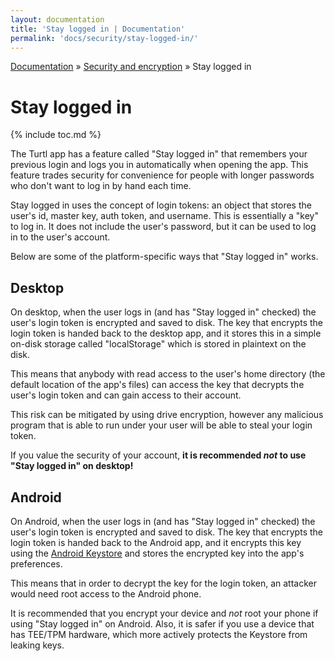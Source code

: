 ```yaml
---
layout: documentation
title: 'Stay logged in | Documentation'
permalink: 'docs/security/stay-logged-in/'
---
```


<div class="breadcrumb">
<a href="/docs">Documentation</a> &raquo;
<a href="/docs/security">Security and encryption</a> &raquo;
Stay logged in
</div>

# Stay logged in
{% include toc.md %}

The Turtl app has a feature called "Stay logged in" that remembers your previous
login and logs you in automatically when opening the app. This feature trades
security for convenience for people with longer passwords who don't want to log
in by hand each time.

Stay logged in uses the concept of login tokens: an object that stores the user's
id, master key, auth token, and username. This is essentially a "key" to log in.
It does not include the user's password, but it can be used to log in to the
user's account.

Below are some of the platform-specific ways that "Stay logged in" works.

## Desktop

On desktop, when the user logs in (and has "Stay logged in" checked) the user's
login token is encrypted and saved to disk. The key that encrypts the login
token is handed back to the desktop app, and it stores this in a simple on-disk
storage called "localStorage" which is stored in plaintext on the disk.

This means that anybody with read access to the user's home directory (the
default location of the app's files) can access the key that decrypts the user's
login token and can gain access to their account.

This risk can be mitigated by using drive encryption, however any malicious
program that is able to run under your user will be able to steal your login
token.

If you value the security of your account, **it is recommended *not* to use
"Stay logged in" on desktop!**

## Android

On Android, when the user logs in (and has "Stay logged in" checked) the user's
login token is encrypted and saved to disk. The key that encrypts the login
token is handed back to the Android app, and it encrypts this key using the
[Android Keystore](https://developer.android.com/training/articles/keystore)
and stores the encrypted key into the app's preferences.

This means that in order to decrypt the key for the login token, an attacker
would need root access to the Android phone.

It is recommended that you encrypt your device and *not* root your phone if
using "Stay logged in" on Android. Also, it is safer if you use a device that
has TEE/TPM hardware, which more actively protects the Keystore from leaking
keys.


